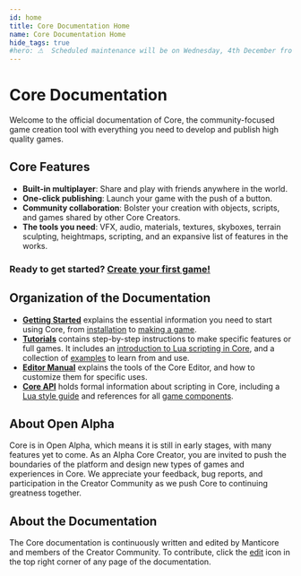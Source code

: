 ```yaml
---
id: home
title: Core Documentation Home
name: Core Documentation Home
hide_tags: true
#hero: ⚠  Scheduled maintenance will be on Wednesday, 4th December from 03:00 (CET) until 05:00 (CET) ⚠ 
---
```


# Core Documentation

Welcome to the official documentation of Core, the community-focused game creation tool with everything you need to develop and publish high quality games.

## Core Features

- **Built-in multiplayer**: Share and play with friends anywhere in the world.
- **One-click publishing**: Launch your game with the push of a button.
- **Community collaboration**: Bolster your creation with objects, scripts, and games shared by other Core Creators.
- **The tools you need**: VFX, audio, materials, textures, skyboxes, terrain sculpting, heightmaps, scripting, and an expansive list of features in the works.

### Ready to get started? [Create your first game!](my_first_multiplayer_game.md)

## Organization of the Documentation

- [**Getting Started**](editor_intro.md) explains the essential information  you need to start using Core, from [installation](installing_core.md) to [making a game](my_first_multiplayer_game.md).
- [**Tutorials**](tutorials/overview.md) contains step-by-step instructions to make specific features or full games. It includes an [introduction to Lua scripting in Core](lua_basics_lightbulb.md), and a collection of [examples](examples.md) to learn from and use.
- [**Editor Manual**](editor_intro.md) explains the tools of the Core Editor, and how to customize them for specific uses.
- [**Core API**](core_api.md) holds formal information about scripting in Core, including a [Lua style guide](lua_style_guide.md) and references for all [game components](components.md).

## About Open Alpha

Core is in Open Alpha, which means it is still in early stages, with many features yet to come. As an Alpha Core Creator, you are invited to push the boundaries of the platform and design new types of games and experiences in Core. We appreciate your feedback, bug reports, and participation in the Creator Community as we push Core to continuing greatness together.

## About the Documentation

The Core documentation is continuously written and edited by Manticore and members of the Creator Community. To contribute, click the <a href="#" title="Edit this page" class="md-icon">edit</a> icon in the top right corner of any page of the documentation.
